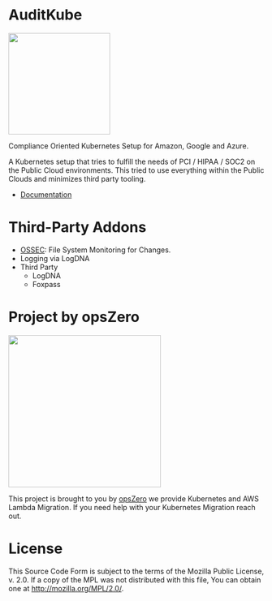 # AuditKube

<img src="http://assets.opszero.com.s3.amazonaws.com/images/auditkube.png" width="200px" />


Compliance Oriented Kubernetes Setup for Amazon, Google and Azure.

A Kubernetes setup that tries to fulfill the needs of PCI / HIPAA / SOC2 on the
Public Cloud environments. This tried to use everything within the Public
Clouds and minimizes third party tooling.

 - [Documentation](https://www.notion.so/opszero/opsZero-AuditKube-50c42ede5a86478dbea8a061cd643256)

# Third-Party Addons

- [OSSEC](https://ossec.github.io/): File System Monitoring for Changes.
- Logging via LogDNA
- Third Party
  - LogDNA
  - Foxpass

# Project by opsZero

<a href="https://www.opszero.com"><img src="http://assets.opszero.com.s3.amazonaws.com/images/opszero_11_29_2016.png" width="300px"/></a>

This project is brought to you by [opsZero](https://www.opszero.com) we
provide Kubernetes and AWS Lambda Migration. If you need help with your
Kubernetes Migration reach out.

# License

This Source Code Form is subject to the terms of the Mozilla Public
License, v. 2.0. If a copy of the MPL was not distributed with this
file, You can obtain one at http://mozilla.org/MPL/2.0/.
